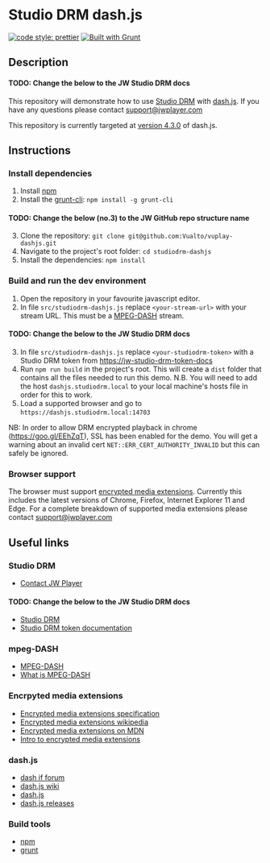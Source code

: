 ﻿# Studio DRM dash.js

[![code style: prettier](https://img.shields.io/badge/code_style-prettier-ff69b4.svg?style=flat-square)](https://github.com/prettier/prettier)
[![Built with Grunt](http://cdn.gruntjs.com/builtwith.svg)](https://gruntjs.com/)

## Description

#### TODO: Change the below to the JW Studio DRM docs
This repository will demonstrate how to use [Studio DRM](https://jw-studio-drm-docs) with [dash.js](https://github.com/Dash-Industry-Forum/dash.js/wiki).
If you have any questions please contact <support@jwplayer.com>

This repository is currently targeted at [version 4.3.0](https://github.com/Dash-Industry-Forum/dash.js/releases/tag/v4.3.0) of dash.js.

## Instructions

### Install dependencies

1. Install [npm](https://www.npmjs.com/)
2. Install the [grunt-cli](https://www.npmjs.com/package/grunt-cli): `npm install -g grunt-cli`
#### TODO: Change the below (no.3) to the JW GitHub repo structure name
3. Clone the repository: `git clone git@github.com:Vualto/vuplay-dashjs.git`
4. Navigate to the project's root folder: `cd studiodrm-dashjs`
5. Install the dependencies: `npm install`

### Build and run the dev environment

1. Open the repository in your favourite javascript editor.
2. In file `src/studiodrm-dashjs.js` replace `<your-stream-url>` with your stream URL. This must be a [MPEG-DASH](https://en.wikipedia.org/wiki/Dynamic_Adaptive_Streaming_over_HTTP) stream.
#### TODO: Change the below to the JW Studio DRM docs
3. In file `src/studiodrm-dashjs.js` replace `<your-studiodrm-token>` with a Studio DRM token from [https://jw-studio-drm-token-docs](studiodrm-token-docs)
4. Run `npm run build` in the project's root. This will create a `dist` folder that contains all the files needed to run this demo. N.B. You will need to add the host `dashjs.studiodrm.local` to your local machine's hosts file in order for this to work.
5. Load a supported browser and go to `https://dashjs.studiodrm.local:14703`

NB: In order to allow DRM encrypted playback in chrome (<https://goo.gl/EEhZqT>), SSL has been enabled for the demo. You will get a warning about an invalid cert `NET::ERR_CERT_AUTHORITY_INVALID` but this can safely be ignored.

### Browser support

The browser must support [encrypted media extensions](https://www.w3.org/TR/2016/CR-encrypted-media-20160705/).
Currently this includes the latest versions of Chrome, Firefox, Internet Explorer 11 and Edge.
For a complete breakdown of supported media extensions please contact <support@jwplayer.com>

## Useful links

### Studio DRM

-   [Contact JW Player](https://support.jwplayer.com/)
#### TODO: Change the below to the JW Studio DRM docs
-   [Studio DRM](https://jw-studio-drm-docs)
-   [Studio DRM token documentation](https://jw-studio-drm-token-docs)

### mpeg-DASH

-   [MPEG-DASH](https://en.wikipedia.org/wiki/Dynamic_Adaptive_Streaming_over_HTTP)
-   [What is MPEG-DASH](https://www.streamingmedia.com/Articles/Editorial/What-Is-.../What-is-MPEG-DASH-79041.aspx)

### Encrpyted media extensions

-   [Encrypted media extensions specification](https://www.w3.org/TR/2016/CR-encrypted-media-20160705/)
-   [Encrypted media extensions wikipedia](https://en.wikipedia.org/wiki/Encrypted_Media_Extensions)
-   [Encrypted media extensions on MDN](https://developer.mozilla.org/en-US/docs/Web/API/Encrypted_Media_Extensions_API)
-   [Intro to encrypted media extensions](https://www.html5rocks.com/en/tutorials/eme/basics/)

### dash.js

-   [dash if forum](https://dashif.org/)
-   [dash.js wiki](https://github.com/Dash-Industry-Forum/dash.js/wiki)
-   [dash.js](https://github.com/Dash-Industry-Forum/dash.js)
-   [dash.js releases](https://github.com/Dash-Industry-Forum/dash.js/releases)

### Build tools

-   [npm](https://www.npmjs.com/)
-   [grunt](https://gruntjs.com/)
